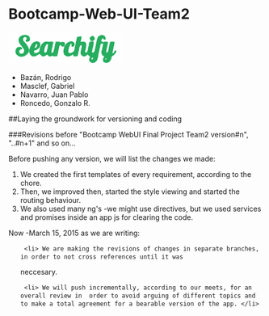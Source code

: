
# Bootcamp-Web-UI-Team2

![logo](assets/Team2Logo.png "Team 2's Searchify logo" )

   <ul>


   <li> Bazán, Rodrigo </li>


   <li> Masclef, Gabriel</li>


   <li> Navarro, Juan Pablo</li>

   <li>Roncedo, Gonzalo R.</li>


 </ul>





##Laying the groundwork for versioning and coding

###Revisions before "Bootcamp WebUI Final Project Team2 version#n", "..#n+1" and so on...





Before pushing any version, we will list the changes we made:



<ol>

  

<li> We created the first templates of every requirement, according to the chore.</li>

  

<li> Then, we improved then, started the style viewing and started the routing behaviour.</li>

  

<li> We also used many ng's -we might use directives, but we used services and promises inside an app js for clearing the code.</li>



</ol>



Now -March 15, 2015 as we are writing:

  

<ul>
  
  
     <li> We are making the revisions of changes in separate branches, in order to not cross references until it was 
neccesary.
  </li>
  
  

     <li> We will push incrementally, according to our meets, for an overall review in  order to avoid arguing of different topics and to make a total agreement for a bearable version of the app. </li>


</ul>
